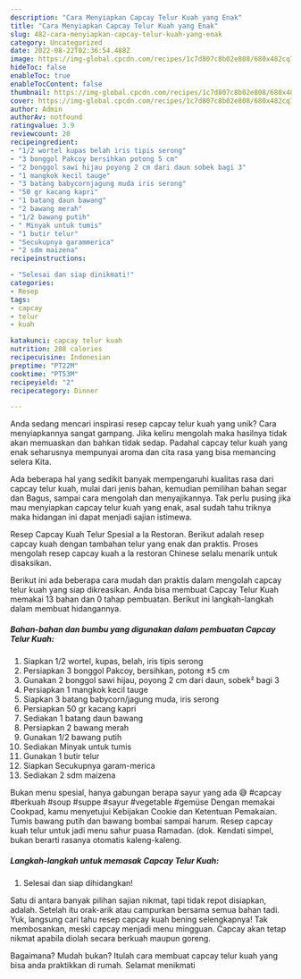 ```yaml
---
description: "Cara Menyiapkan Capcay Telur Kuah yang Enak"
title: "Cara Menyiapkan Capcay Telur Kuah yang Enak"
slug: 482-cara-menyiapkan-capcay-telur-kuah-yang-enak
category: Uncategorized
date: 2022-08-22T02:36:54.488Z
image: https://img-global.cpcdn.com/recipes/1c7d807c8b02e808/680x482cq70/capcay-telur-kuah-foto-resep-utama.jpg
hideToc: false
enableToc: true
enableTocContent: false
thumbnail: https://img-global.cpcdn.com/recipes/1c7d807c8b02e808/680x482cq70/capcay-telur-kuah-foto-resep-utama.jpg
cover: https://img-global.cpcdn.com/recipes/1c7d807c8b02e808/680x482cq70/capcay-telur-kuah-foto-resep-utama.jpg
author: Admin
authorAv: notfound
ratingvalue: 3.9
reviewcount: 20
recipeingredient:
- "1/2 wortel kupas belah iris tipis serong"
- "3 bonggol Pakcoy bersihkan potong 5 cm"
- "2 bonggol sawi hijau poyong 2 cm dari daun sobek bagi 3"
- "1 mangkok kecil tauge"
- "3 batang babycornjagung muda iris serong"
- "50 gr kacang kapri"
- "1 batang daun bawang"
- "2 bawang merah"
- "1/2 bawang putih"
- " Minyak untuk tumis"
- "1 butir telur"
- "Secukupnya garammerica"
- "2 sdm maizena"
recipeinstructions:

- "Selesai dan siap dinikmati!"
categories:
- Resep
tags:
- capcay
- telur
- kuah

katakunci: capcay telur kuah 
nutrition: 208 calories
recipecuisine: Indonesian
preptime: "PT22M"
cooktime: "PT53M"
recipeyield: "2"
recipecategory: Dinner

---
```





Anda sedang mencari inspirasi resep capcay telur kuah yang unik? Cara menyiapkannya sangat gampang. Jika keliru mengolah maka hasilnya tidak akan memuaskan dan bahkan tidak sedap. Padahal capcay telur kuah yang enak seharusnya mempunyai aroma dan cita rasa yang bisa memancing selera Kita.





Ada beberapa hal yang sedikit banyak mempengaruhi kualitas rasa dari capcay telur kuah, mulai dari jenis bahan, kemudian pemilihan bahan segar dan Bagus, sampai cara mengolah dan menyajikannya. Tak perlu pusing jika mau menyiapkan capcay telur kuah yang enak,      asal sudah tahu triknya maka hidangan ini dapat menjadi sajian istimewa.














Resep Capcay Kuah Telur Spesial a la Restoran. Berikut adalah resep capcay kuah dengan tambahan telur yang enak dan praktis. Proses mengolah resep capcay kuah a la restoran Chinese selalu menarik untuk disaksikan.






Berikut ini ada beberapa cara mudah dan praktis dalam mengolah capcay telur kuah yang siap dikreasikan. Anda bisa membuat Capcay Telur Kuah memakai 13 bahan dan 0 tahap pembuatan. Berikut ini langkah-langkah dalam membuat hidangannya.

<!--inarticleads1-->

##### Bahan-bahan dan bumbu yang digunakan dalam pembuatan Capcay Telur Kuah:

1. Siapkan 1/2 wortel, kupas, belah, iris tipis serong
1. Persiapkan 3 bonggol Pakcoy, bersihkan, potong ±5 cm
1. Gunakan 2 bonggol sawi hijau, poyong 2 cm dari daun, sobek² bagi 3
1. Persiapkan 1 mangkok kecil tauge
1. Siapkan 3 batang babycorn/jagung muda, iris serong
1. Persiapkan 50 gr kacang kapri
1. Sediakan 1 batang daun bawang
1. Persiapkan 2 bawang merah
1. Gunakan 1/2 bawang putih
1. Sediakan  Minyak untuk tumis
1. Gunakan 1 butir telur
1. Siapkan Secukupnya garam-merica
1. Sediakan 2 sdm maizena


Bukan menu spesial, hanya gabungan berapa sayur yang ada 😅 #capcay #berkuah #soup #suppe #sayur #vegetable #gemüse Dengan memakai Cookpad, kamu menyetujui Kebijakan Cookie dan Ketentuan Pemakaian. Tumis bawang putih dan bawang bombai sampai harum. Resep capcay kuah telur untuk jadi menu sahur puasa Ramadan. (dok. Kendati simpel, bukan berarti rasanya otomatis kaleng-kaleng. 

<!--inarticleads2-->

##### Langkah-langkah untuk memasak Capcay Telur Kuah:


1. Selesai dan siap dihidangkan!

Satu di antara banyak pilihan sajian nikmat, tapi tidak repot disiapkan, adalah. Setelah itu orak-arik atau campurkan bersama semua bahan tadi. Yuk, langsung cari tahu resep capcay kuah bening selengkapnya! Tak membosankan, meski capcay menjadi menu mingguan. Capcay akan tetap nikmat apabila diolah secara berkuah maupun goreng. 

Bagaimana? Mudah bukan? Itulah cara membuat capcay telur kuah yang bisa anda praktikkan di rumah. Selamat menikmati
